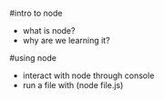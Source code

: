 #intro to node

* what is node?
* why are we learning it?

#using node
* interact with node through console
* run a file with (node file.js)